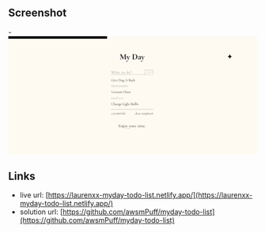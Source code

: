 
## Screenshot

-![](./screenshots/active.gif)

## Links

- live url: [https://laurenxx-myday-todo-list.netlify.app/](https://laurenxx-myday-todo-list.netlify.app/)
- solution url: [https://github.com/awsmPuff/myday-todo-list](https://github.com/awsmPuff/myday-todo-list)


